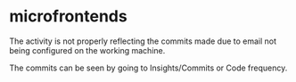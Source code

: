 # microfrontends

The activity is not properly reflecting the commits made
due to email not being configured on the working machine.

The commits can be seen by going to Insights/Commits or
Code frequency.
